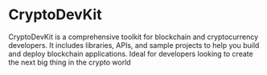 # CryptoDevKit
CryptoDevKit is a comprehensive toolkit for blockchain and cryptocurrency developers. It includes libraries, APIs, and sample projects to help you build and deploy blockchain applications. Ideal for developers looking to create the next big thing in the crypto world
